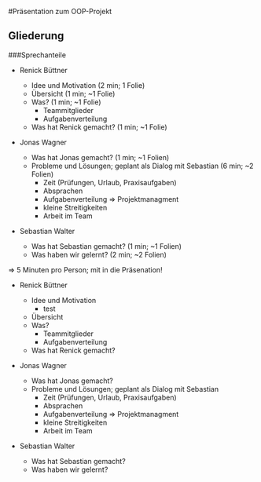 #Präsentation zum OOP-Projekt

## Gliederung

###Sprechanteile

- Renick Büttner  
  - Idee und Motivation (2 min; 1 Folie)
  - Übersicht (1 min; ~1 Folie)
  - Was? (1 min; ~1 Folie)
    - Teammitglieder
    - Aufgabenverteilung 
  - Was hat Renick gemacht? (1 min; ~1 Folie) 


- Jonas Wagner
  - Was hat Jonas gemacht? (1 min; ~1 Folien)
  - Probleme und Lösungen; geplant als Dialog mit Sebastian (6 min; ~2 Folien)
    - Zeit (Prüfungen, Urlaub, Praxisaufgaben)
    - Absprachen
    - Aufgabenverteilung => Projektmanagment
    - kleine Streitigkeiten
    - Arbeit im Team


- Sebastian Walter
  - Was hat Sebastian gemacht? (1 min; ~1 Folien)
  - Was haben wir gelernt? (2 min; ~2 Folien)

 => 5 Minuten pro Person; mit in die Präsenation!



- Renick Büttner
  - Idee und Motivation
    - test
  - Übersicht
  - Was?
    - Teammitglieder
    - Aufgabenverteilung 
  - Was hat Renick gemacht?


- Jonas Wagner
  - Was hat Jonas gemacht?
  - Probleme und Lösungen; geplant als Dialog mit Sebastian
    - Zeit (Prüfungen, Urlaub, Praxisaufgaben)
    - Absprachen
    - Aufgabenverteilung => Projektmanagment
    - kleine Streitigkeiten
    - Arbeit im Team


- Sebastian Walter
  - Was hat Sebastian gemacht?
  - Was haben wir gelernt?


